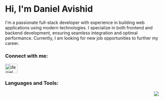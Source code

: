 <h1>Hi, I'm Daniel Avishid</h1>

<p>I'm a passionate full-stack developer with experience in building web applications using modern technologies. I specialize in both frontend and backend development, ensuring seamless integration and optimal performance. Currently, I am looking for new job opportunities to further my career.</p>

<h3>Connect with me:</h3>
<p>
<a href="https://linkedin.com/in/daniel-avishid" target="_blank"><img align="center" src="https://raw.githubusercontent.com/rahuldkjain/github-profile-readme-generator/master/src/images/icons/Social/linked-in-alt.svg" alt="daniel avishid" height="30" width="40" /></a>
</p>

<h3>Languages and Tools:</h3>
<div align="left">
<img align="right" src="https://skillicons.dev/icons?i=js,php,cs,dotnet,html,css,sass,tailwind,jquery,vite,redux,react,nextjs,angular,mongodb,mysql,postgres,nodejs,express,nestjs,webpack,firebase,aws,postman,nginx,bun,npm e=5"/>
</div>
